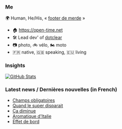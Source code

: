 ### Me

🌍 Human, He/His, « [footer de merde](https://open-time.net/post/2013/07/17/La-veritable-histoire-du-Footer-de-merde-) » 
* 🏠 https://open-time.net 
* 🛠️ Lead dev' of [dotclear](https://git.dotclear.org/dev/dotclear)
* 📷 photo, 🚲 vélo, 🏍️ moto 
* 🇫🇷 native, 🇬🇧 speaking, 🇪🇺 living

### Insights

[![GitHub Stats](https://github-readme-stats-sigma-five.vercel.app/api?username=franck-paul)](https://github.com/franck-paul)

### Latest news / Dernières nouvelles (in French)

<!-- BLOG-POST-LIST:START -->
- [Champs obligatoires](https://open-time.net/post/2024/04/21/Champs-obligatoires)
- [Quand le super disparait](https://open-time.net/post/2024/04/20/Quand-le-super-disparait)
- [Ça diminue](https://open-time.net/post/2024/04/19/Ca-diminue)
- [Aromatique d&#39;Italie](https://open-time.net/post/2024/04/18/Aromatique-d-Italie)
- [Effet de bord](https://open-time.net/post/2024/04/17/Effet-de-bord)
<!-- BLOG-POST-LIST:END -->

